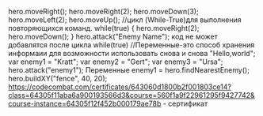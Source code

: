 hero.moveRight();
hero.moveRight(2);
hero.moveDown(3);
hero.moveLeft(2);
hero.moveUp();
//цикл (While-True)для выполнения повторяющихся команд.
while(true) {
    hero.moveRight(2);
    hero.moveDown();
}
hero.attack("Enemy Name");  код не может добавлятся после цикла while(true)
//Переменные-это способ хранения информаии для возможности использовать снова и снова "Hello,world"; 
var enemy1 = "Kratt";
var enemy2 = "Gert";
var enemy3 = "Ursa";
hero.attack("enemy1");
Переменные 
enemy1 = hero.findNearestEnemy(); 
hero.buildXY("fence", 40, 20); 
https://codecombat.com/certificates/643060d1800b2f001803ce14?class=64305f11aba6a900193566d3&course=560f1a9f22961295f9427742&course-instance=64305f12f452b000179ae78b - сертификат
